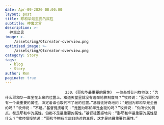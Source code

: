 ```yaml
---
date: Apr-09-2020 00:00:00
layout: post
title: 耶和华最重要的属性
subtitle: 神寓之言
description: >-
  神寓之言
image: >-
    /assets/img/Qtcreator-overview.png
optimized_image: >-
    /assets/img/Qtcreator-overview.png
category: Story
tags:
  - blog
  - Story
author: Ron
paginate: true
---
```


							　　230，《耶和华最重要的属性》 一位基督徒问牧师说：“为什么耶和华一直坐在上帝的位置上，难道天堂里就没有选举轮换制度吗？”牧师说：“因为耶和华有一个最重要的属性，决定着谁也取代不了祂的位置。”基督徒好奇地问：“是因为耶和华是全善的吗？”牧师说：“不是。”基督徒接着问：“是因为耶和华是全能的吗？”牧师说：“你所说的俩点，都是耶和华的属性，但都不是最重要的属性。”基督徒困惑地问：“那耶和华最重要的属性是什么？”牧师慢慢地说：“耶和华拥有全部且绝对的真理，这才是祂最重要的属性。”
							
							
						